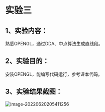 # 实验三

## 1、实验内容：

熟悉OPENGL，通过DDA、中点算法生成直线段。

## 2、实验目的：

安装OPENGL，能编写代码运行，参考课本代码。

## 3、实验结果截图：

![image-20220620205411256](C:\Users\86135\AppData\Roaming\Typora\typora-user-images\image-20220620205411256.png)